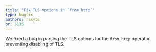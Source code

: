 ```yaml
---
title: "Fix TLS options in `from_http`"
type: bugfix
authors: raxyte
pr: 5135
---
```


We fixed a bug in parsing the TLS options for the `from_http` operator,
preventing disabling of TLS.
